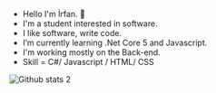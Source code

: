- Hello I'm İrfan. 👋
- I'm a student interested in software.
- I like software, write code.  
- I’m currently learning .Net Core 5 and Javascript.
- I'm working mostly on the Back-end.
- Skill =  C#/ Javascript / HTML/ CSS


![Github stats 2](https://github-readme-stats.vercel.app/api?username=irfanKeles&show_icons=true&theme=radical)

<!---
irfanKeles/irfanKeles is a ✨ special ✨ repository because its `README.md` (this file) appears on your GitHub profile.
You can click the Preview link to take a look at your changes.
--->
